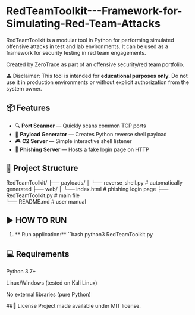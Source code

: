 # RedTeamToolkit---Framework-for-Simulating-Red-Team-Attacks

RedTeamToolkit is a modular tool in Python for performing simulated offensive attacks in test and lab environments. It can be used as a framework for security testing in red team engagements.

Created by ZeroTrace as part of an offensive security/red team portfolio.

⚠️ Disclaimer: This tool is intended for **educational purposes only**. Do not use it in production environments or without explicit authorization from the system owner.

## 📦 Features

- 🔍 **Port Scanner** — Quickly scans common TCP ports
- 🐚 **Payload Generator** — Creates Python reverse shell payload
- 🎮 **C2 Server** — Simple interactive shell listener
- 🎣 **Phishing Server** — Hosts a fake login page on HTTP


## 📂 Project Structure

RedTeamToolkit/
├── payloads/
│   └── reverse_shell.py        # automatically generated
├── web/
│   └── index.html              # phishing login page
├── RedTeamToolkit.py           # main file           
└── README.md                   # user manual

## ▶️ HOW TO RUN

1. ** Run application:**
``bash
python3 RedTeamToolkit.py

## 💻 Requirements

Python 3.7+

Linux/Windows (tested on Kali Linux)

No external libraries (pure Python)

##📜 License
Project made available under MIT license.
